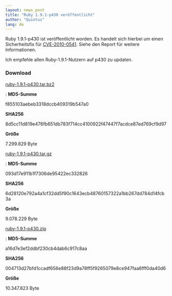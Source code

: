 ```yaml
---
layout: news_post
title: "Ruby 1.9.1-p430 veröffentlicht"
author: "Quintus"
lang: de
---
```


Ruby 1.9.1-p430 ist veröffentlicht worden. Es handelt sich hierbei um
einen Sicherheitsfix für [CVE-2010-0541][1]. Siehe den Report für
weitere Informationen.

Ich empfehle allen Ruby-1.9.1-Nutzern auf p430 zu updaten.

### Download

[ruby-1.9.1-p430.tar.bz2][2]

: **MD5-Summe**

  f855103aebeb3318dccb409319b547a0

  **SHA256**

  8d5cc11d819e476fb651db783f714cc4100922f47447f7acdce87ed769cf9d97

  **Größe**

  7\.299.829 Byte

[ruby-1.9.1-p430.tar.gz][3]

: **MD5-Summe**

  093d17e911b1f7306de95422ec332826

  **SHA256**

  6d28120e792a4a1cf32dd5f90c1643ecb48760157322a1bb267dd784d14fcb3a

  **Größe**

  9\.078.229 Byte

[ruby-1.9.1-p430.zip][4]

: **MD5-Summe**

  a16d7e3ef2ddbf230cb4dab6c917c8aa

  **SHA256**

  004713d27bfd1ccadf656e88f23d9a78ff5f9265079e8ce947faa6fff0da40d6

  **Größe**

  10\.347.823 Byte



[1]: /de/news/2010/08/24/xss-in-webrick-cve-2010-0541/ 
[2]: ftp://ftp.ruby-lang.org/pub/ruby/1.9/ruby-1.9.1-p430.tar.bz2 
[3]: ftp://ftp.ruby-lang.org/pub/ruby/1.9/ruby-1.9.1-p430.tar.gz 
[4]: ftp://ftp.ruby-lang.org/pub/ruby/1.9/ruby-1.9.1-p430.zip 
